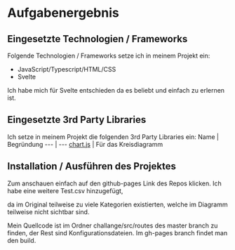 # Aufgabenergebnis

## Eingesetzte Technologien / Frameworks

Folgende Technologien / Frameworks setze ich in meinem Projekt ein:

- JavaScript/Typescript/HTML/CSS
- Svelte

Ich habe mich für Svelte entschieden da es beliebt und einfach zu erlernen ist.

## Eingesetzte 3rd Party Libraries

Ich setze in meinem Projekt die folgenden 3rd Party Libraries ein: 
Name | Begründung
--- | ---
[chart.js](https://www.chartjs.org/) | Für das Kreisdiagramm

## Installation / Ausführen des Projektes

Zum anschauen einfach auf den github-pages Link des Repos klicken. Ich habe eine weitere Test.csv hinzugefügt, 

da im Original teilweise zu viele Kategorien existierten, welche im Diagramm teilweise nicht sichtbar sind.

Mein Quellcode ist im Ordner challange/src/routes des master branch zu finden, der Rest sind Konfigurationsdateien. Im gh-pages branch findet man den build.